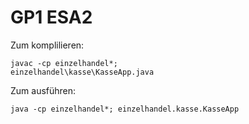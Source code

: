 # GP1 ESA2

Zum komplilieren:

<code>javac -cp einzelhandel\*; einzelhandel\kasse\KasseApp.java</code>

Zum ausführen:

<code>java -cp einzelhandel\*; einzelhandel.kasse.KasseApp</code>
